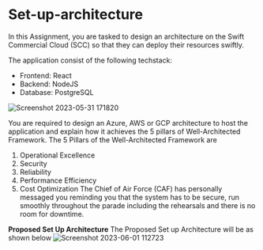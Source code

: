 # Set-up-architecture

In this Assignment, you are tasked to design an architecture on the Swift Commercial Cloud (SCC) so that they can deploy their resources swiftly.

The application consist of the following techstack:
- Frontend: React
- Backend: NodeJS
- Database: PostgreSQL

![Screenshot 2023-05-31 171820](https://github.com/ngshukun/Set-up-architecture/assets/68421074/1733e0d8-4df4-485b-bd72-51d6750ba4b3)


You are required to design an Azure, AWS or GCP architecture to host the
application and explain how it achieves the 5 pillars of Well-Architected Framework.
The 5 Pillars of the Well-Architected Framework are
1) Operational Excellence
2) Security
3) Reliability
4) Performance Efficiency
5) Cost Optimization
The Chief of Air Force (CAF) has personally messaged you reminding you that the
system has to be secure, run smoothly throughout the parade including the
rehearsals and there is no room for downtime.

**Proposed Set Up Architecture**
The Proposed Set up Architecture will be as shown below
![Screenshot 2023-06-01 112723](https://github.com/ngshukun/Set-up-architecture/assets/68421074/84406443-5418-4e89-966b-fa80b704886a)








